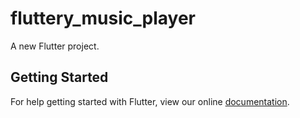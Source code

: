 # fluttery_music_player

A new Flutter project.

## Getting Started

For help getting started with Flutter, view our online
[documentation](https://flutter.io/).
